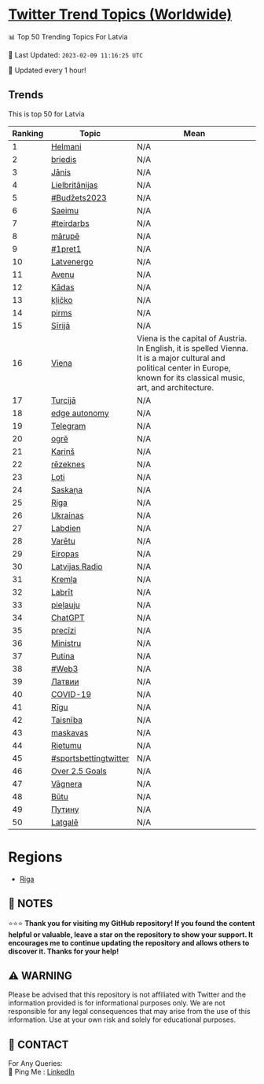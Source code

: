 [Twitter Trend Topics (Worldwide)](https://github.com/ErcinDedeoglu/Twitter-Trend-Topics)
==========


📊 Top 50 Trending Topics For Latvia

📆 Last Updated: `2023-02-09 11:16:25 UTC`

🔧 Updated every 1 hour!


## Trends

This is top 50 for Latvia

| Ranking | Topic | Mean |
| ------- | ------------ | ------------ |
| 1 | [Helmani](http://twitter.com/search?q=Helmani) | N/A |
| 2 | [briedis](http://twitter.com/search?q=briedis) | N/A |
| 3 | [Jānis](http://twitter.com/search?q=J%c4%81nis) | N/A |
| 4 | [Lielbritānijas](http://twitter.com/search?q=Lielbrit%c4%81nijas) | N/A |
| 5 | [#Budžets2023](http://twitter.com/search?q=%23Bud%c5%beets2023) | N/A |
| 6 | [Saeimu](http://twitter.com/search?q=Saeimu) | N/A |
| 7 | [#teirdarbs](http://twitter.com/search?q=%23teirdarbs) | N/A |
| 8 | [mārupē](http://twitter.com/search?q=m%c4%81rup%c4%93) | N/A |
| 9 | [#1pret1](http://twitter.com/search?q=%231pret1) | N/A |
| 10 | [Latvenergo](http://twitter.com/search?q=Latvenergo) | N/A |
| 11 | [Avenu](http://twitter.com/search?q=Avenu) | N/A |
| 12 | [Kādas](http://twitter.com/search?q=K%c4%81das) | N/A |
| 13 | [kļičko](http://twitter.com/search?q=k%c4%bci%c4%8dko) | N/A |
| 14 | [pirms](http://twitter.com/search?q=pirms) | N/A |
| 15 | [Sīrijā](http://twitter.com/search?q=S%c4%abrij%c4%81) | N/A |
| 16 | [Viena](http://twitter.com/search?q=Viena) | Viena is the capital of Austria. In English, it is spelled Vienna. It is a major cultural and political center in Europe, known for its classical music, art, and architecture. |
| 17 | [Turcijā](http://twitter.com/search?q=Turcij%c4%81) | N/A |
| 18 | [edge autonomy](http://twitter.com/search?q=edge+autonomy) | N/A |
| 19 | [Telegram](http://twitter.com/search?q=Telegram) | N/A |
| 20 | [ogrē](http://twitter.com/search?q=ogr%c4%93) | N/A |
| 21 | [Kariņš](http://twitter.com/search?q=Kari%c5%86%c5%a1) | N/A |
| 22 | [rēzeknes](http://twitter.com/search?q=r%c4%93zeknes) | N/A |
| 23 | [Ļoti](http://twitter.com/search?q=%c4%bboti) | N/A |
| 24 | [Saskaņa](http://twitter.com/search?q=Saska%c5%86a) | N/A |
| 25 | [Riga](http://twitter.com/search?q=Riga) | N/A |
| 26 | [Ukrainas](http://twitter.com/search?q=Ukrainas) | N/A |
| 27 | [Labdien](http://twitter.com/search?q=Labdien) | N/A |
| 28 | [Varētu](http://twitter.com/search?q=Var%c4%93tu) | N/A |
| 29 | [Eiropas](http://twitter.com/search?q=Eiropas) | N/A |
| 30 | [Latvijas Radio](http://twitter.com/search?q=Latvijas+Radio) | N/A |
| 31 | [Kremļa](http://twitter.com/search?q=Krem%c4%bca) | N/A |
| 32 | [Labrīt](http://twitter.com/search?q=Labr%c4%abt) | N/A |
| 33 | [pieļauju](http://twitter.com/search?q=pie%c4%bcauju) | N/A |
| 34 | [ChatGPT](http://twitter.com/search?q=ChatGPT) | N/A |
| 35 | [precīzi](http://twitter.com/search?q=prec%c4%abzi) | N/A |
| 36 | [Ministru](http://twitter.com/search?q=Ministru) | N/A |
| 37 | [Putina](http://twitter.com/search?q=Putina) | N/A |
| 38 | [#Web3](http://twitter.com/search?q=%23Web3) | N/A |
| 39 | [Латвии](http://twitter.com/search?q=%d0%9b%d0%b0%d1%82%d0%b2%d0%b8%d0%b8) | N/A |
| 40 | [COVID-19](http://twitter.com/search?q=COVID-19) | N/A |
| 41 | [Rīgu](http://twitter.com/search?q=R%c4%abgu) | N/A |
| 42 | [Taisnība](http://twitter.com/search?q=Taisn%c4%abba) | N/A |
| 43 | [maskavas](http://twitter.com/search?q=maskavas) | N/A |
| 44 | [Rietumu](http://twitter.com/search?q=Rietumu) | N/A |
| 45 | [#sportsbettingtwitter](http://twitter.com/search?q=%23sportsbettingtwitter) | N/A |
| 46 | [Over 2.5 Goals](http://twitter.com/search?q=Over+2.5+Goals) | N/A |
| 47 | [Vāgnera](http://twitter.com/search?q=V%c4%81gnera) | N/A |
| 48 | [Būtu](http://twitter.com/search?q=B%c5%abtu) | N/A |
| 49 | [Путину](http://twitter.com/search?q=%d0%9f%d1%83%d1%82%d0%b8%d0%bd%d1%83) | N/A |
| 50 | [Latgalē](http://twitter.com/search?q=Latgal%c4%93) | N/A |



# Regions

* [Riga](</Latvia/Riga.md>)



## 📝 NOTES

⭐⭐⭐ **Thank you for visiting my GitHub repository! If you found the content helpful or valuable, leave a star on the repository to show your support. It encourages me to continue updating the repository and allows others to discover it. Thanks for your help!**


## ⚠️ WARNING

Please be advised that this repository is not affiliated with Twitter and the information provided is for informational purposes only. We are not responsible for any legal consequences that may arise from the use of this information. Use at your own risk and solely for educational purposes.


## 📨 CONTACT

 For Any Queries:  
            🏓 Ping Me : [LinkedIn](https://www.linkedin.com/in/ercindedeoglu/)
